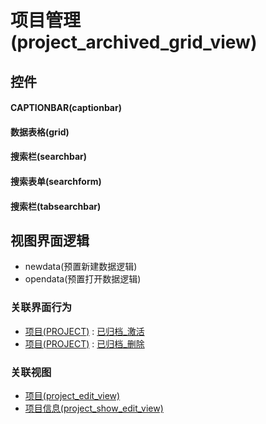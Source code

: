 # 项目管理(project_archived_grid_view)  <!-- {docsify-ignore-all} -->



## 控件
#### CAPTIONBAR(captionbar)
#### 数据表格(grid)
#### 搜索栏(searchbar)
#### 搜索表单(searchform)
#### 搜索栏(tabsearchbar)

## 视图界面逻辑
  * newdata(预置新建数据逻辑)
  * opendata(预置打开数据逻辑)


### 关联界面行为
  * [项目(PROJECT)](module/ProjMgmt/project) : [已归档_激活](module/ProjMgmt/project#界面行为)
  * [项目(PROJECT)](module/ProjMgmt/project) : [已归档_删除](module/ProjMgmt/project#界面行为)

### 关联视图
  * [项目(project_edit_view)](app/view/project_edit_view)
  * [项目信息(project_show_edit_view)](app/view/project_show_edit_view)

<script>
 const { createApp } = Vue
  createApp({
    data() {
      return {

      }
    }
  }).use(ElementPlus).mount('#app')
</script>